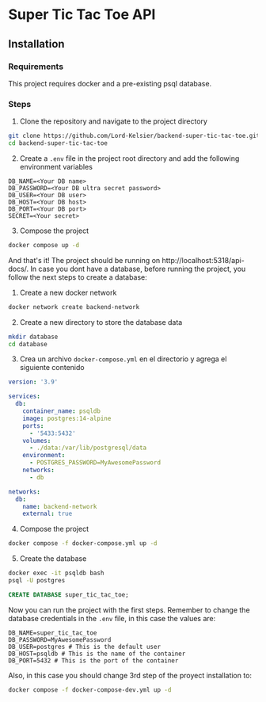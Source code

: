 # Super Tic Tac Toe API

## Installation

### Requirements

This project requires docker and a pre-existing psql database.

### Steps

1. Clone the repository and navigate to the project directory

  ```bash
  git clone https://github.com/Lord-Kelsier/backend-super-tic-tac-toe.git
  cd backend-super-tic-tac-toe
  ```

2. Create a `.env` file in the project root directory and add the following environment variables

  ```env
  DB_NAME=<Your DB name>
  DB_PASSWORD=<Your DB ultra secret password>
  DB_USER=<Your DB user>
  DB_HOST=<Your DB host>
  DB_PORT=<Your DB port>
  SECRET=<Your secret>
  ```

3. Compose the project

  ```bash
  docker compose up -d
  ```

And that's it! The project should be running on http://localhost:5318/api-docs/. In case you dont have a database, before running the project, you follow the next steps to create a database:

1. Create a new docker network

```bash
docker network create backend-network
```

2. Create a new directory to store the database data

```bash
mkdir database
cd database
```

3. Crea un archivo `docker-compose.yml` en el directorio y agrega el siguiente contenido

```yml
version: '3.9'

services:
  db:
    container_name: psqldb
    image: postgres:14-alpine
    ports:
      - '5433:5432'
    volumes:
      - ./data:/var/lib/postgresql/data
    environment:
      - POSTGRES_PASSWORD=MyAwesomePassword
    networks:
      - db

networks:
  db:
    name: backend-network
    external: true
```

4. Compose the project

```bash
docker compose -f docker-compose.yml up -d
```

5. Create the database

```bash
docker exec -it psqldb bash
psql -U postgres
```

```sql
CREATE DATABASE super_tic_tac_toe;
```

Now you can run the project with the first steps.
Remember to change the database credentials in the `.env` file, in this case the values are:

```env
DB_NAME=super_tic_tac_toe
DB_PASSWORD=MyAwesomePassword
DB_USER=postgres # This is the default user
DB_HOST=psqldb # This is the name of the container
DB_PORT=5432 # This is the port of the container
```

Also, in this case you should change 3rd step of the proyect installation to:

```bash
docker compose -f docker-compose-dev.yml up -d
```
